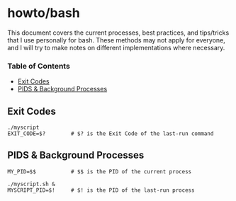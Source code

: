 
# howto/bash

This document covers the current processes, best practices, and tips/tricks that I use personally for bash.
These methods may not apply for everyone, and I will try to make notes on different implementations where necessary.

### Table of Contents
 * [Exit Codes](#exit-codes)
 * [PIDS & Background Processes](#pids)

## Exit Codes<a id="exit-codes"></a>
```
./myscript
EXIT_CODE=$?        # $? is the Exit Code of the last-run command
```

## PIDS & Background Processes<a id="pids"></a>
```
MY_PID=$$           # $$ is the PID of the current process

./myscript.sh &
MYSCRIPT_PID=$!     # $! is the PID of the last-run process
```

